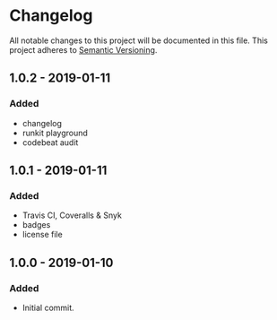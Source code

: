# Changelog
All notable changes to this project will be documented in this file.
This project adheres to [Semantic Versioning](https://semver.org/spec/v2.0.0.html).

## 1.0.2 - 2019-01-11
### Added
- changelog
- runkit playground
- codebeat audit

## 1.0.1 - 2019-01-11
### Added
- Travis CI, Coveralls & Snyk
- badges
- license file

## 1.0.0 - 2019-01-10
### Added
- Initial commit.
